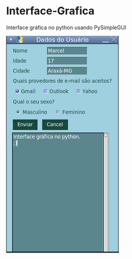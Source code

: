 # Interface-Grafica

Interface gráfica no python usando PySimpleGUI

![Foto da interface](interface.png)
